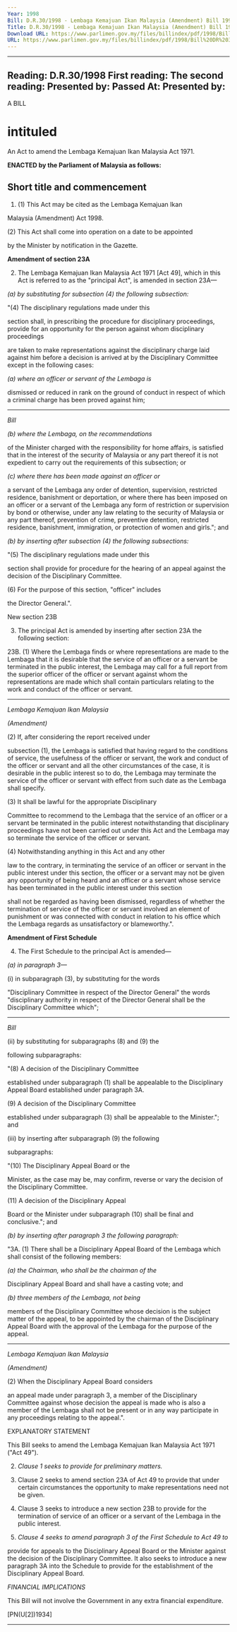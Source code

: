 ```yaml
---
Year: 1998
Bill: D.R.30/1998 - Lembaga Kemajuan Ikan Malaysia (Amendment) Bill 1998 (Passed)
Title: D.R.30/1998 - Lembaga Kemajuan Ikan Malaysia (Amendment) Bill 1998 (Passed)
Download URL: https://www.parlimen.gov.my/files/billindex/pdf/1998/Bill%20DR%2030.pdf
URL: https://www.parlimen.gov.my/files/billindex/pdf/1998/Bill%20DR%2030.pdf
---
```

---
Reading:
D.R.30/1998
First reading:
The second reading:
Presented by:
Passed At:
Presented by:
---

A BILL

# intituled

An Act to amend the Lembaga Kemajuan Ikan Malaysia Act 1971.

**ENACTED by the Parliament of Malaysia as follows:**

## Short title and commencement

1. (1) This Act may be cited as the Lembaga Kemajuan Ikan

Malaysia (Amendment) Act 1998.

(2) This Act shall come into operation on a date to be appointed

by the Minister by notification in the Gazette.

**Amendment of section 23A**

2. The Lembaga Kemajuan Ikan Malaysia Act 1971 [Act 49],
which in this Act is referred to as the "principal Act", is amended
in section 23A—

_(a) by substituting for subsection (4) the following subsection:_

"(4) The disciplinary regulations made under this

section shall, in prescribing the procedure for
disciplinary proceedings, provide for an opportunity
for the person against whom disciplinary proceedings

are taken to make representations against the disciplinary
charge laid against him before a decision is arrived at
by the Disciplinary Committee except in the following
cases:

_(a) where an officer or servant of the Lembaga is_

dismissed or reduced in rank on the ground of
conduct in respect of which a criminal charge
has been proved against him;


-----

_Bill_

_(b) where the Lembaga, on the recommendations_

of the Minister charged with the responsibility
for home affairs, is satisfied that in the interest
of the security of Malaysia or any part thereof
it is not expedient to carry out the requirements
of this subsection; or

_(c) where there has been made against an officer or_

a servant of the Lembaga any order of detention,
supervision, restricted residence, banishment or
deportation, or where there has been imposed
on an officer or a servant of the Lembaga any
form of restriction or supervision by bond or
otherwise, under any law relating to the security
of Malaysia or any part thereof, prevention of
crime, preventive detention, restricted residence,
banishment, immigration, or protection of women
and girls."; and

_(b) by inserting after subsection (4) the following subsections:_

"(5) The disciplinary regulations made under this

section shall provide for procedure for the hearing of
an appeal against the decision of the Disciplinary
Committee.

(6) For the purpose of this section, "officer" includes

the Director General.".

New section 23B

3. The principal Act is amended by inserting after section 23A the
following section:

23B. (1) Where the Lembaga finds or where representations
are made to the Lembaga that it is desirable that the
service of an officer or a servant be terminated in the
public interest, the Lembaga may call for a full report
from the superior officer of the officer or servant against
whom the representations are made which shall contain
particulars relating to the work and conduct of the officer
or servant.


-----

_Lembaga Kemajuan Ikan Malaysia_

_(Amendment)_

(2) If, after considering the report received under

subsection (1), the Lembaga is satisfied that having regard
to the conditions of service, the usefulness of the officer
or servant, the work and conduct of the officer or servant
and all the other circumstances of the case, it is desirable
in the public interest so to do, the Lembaga may terminate
the service of the officer or servant with effect from such
date as the Lembaga shall specify.

(3) It shall be lawful for the appropriate Disciplinary

Committee to recommend to the Lembaga that the service
of an officer or a servant be terminated in the public
interest notwithstanding that disciplinary proceedings have
not been carried out under this Act and the Lembaga may
so terminate the service of the officer or servant.

(4) Notwithstanding anything in this Act and any other

law to the contrary, in terminating the service of an
officer or servant in the public interest under this section,
the officer or a servant may not be given any opportunity
of being heard and an officer or a servant whose service
has been terminated in the public interest under this section

shall not be regarded as having been dismissed, regardless
of whether the termination of service of the officer or
servant involved an element of punishment or was
connected with conduct in relation to his office which the
Lembaga regards as unsatisfactory or blameworthy.".

**Amendment of First Schedule**

4. The First Schedule to the principal Act is amended—

_(a) in paragraph 3—_

(i) in subparagraph (3), by substituting for the words

"Disciplinary Committee in respect of the Director
General" the words "disciplinary authority in respect
of the Director General shall be the Disciplinary
Committee which";


-----

_Bill_

(ii) by substituting for subparagraphs (8) and (9) the

following subparagraphs:

"(8) A decision of the Disciplinary Committee

established under subparagraph (1) shall be
appealable to the Disciplinary Appeal Board
established under paragraph 3A.

(9) A decision of the Disciplinary Committee

established under subparagraph (3) shall be
appealable to the Minister."; and

(iii) by inserting after subparagraph (9) the following

subparagraphs:

"(10) The Disciplinary Appeal Board or the

Minister, as the case may be, may confirm, reverse
or vary the decision of the Disciplinary
Committee.

(11) A decision of the Disciplinary Appeal

Board or the Minister under subparagraph (10)
shall be final and conclusive."; and

_(b) by inserting after paragraph 3 the following paragraph:_

"3A. (1) There shall be a Disciplinary Appeal Board
of the Lembaga which shall consist of the following
members:

_(a) the Chairman, who shall be the chairman of the_

Disciplinary Appeal Board and shall have a
casting vote; and

_(b) three members of the Lembaga, not being_

members of the Disciplinary Committee whose
decision is the subject matter of the appeal, to
be appointed by the chairman of the Disciplinary
Appeal Board with the approval of the Lembaga
for the purpose of the appeal.


-----

_Lembaga Kemajuan Ikan Malaysia_

_(Amendment)_

(2) When the Disciplinary Appeal Board considers

an appeal made under paragraph 3, a member of the
Disciplinary Committee against whose decision the
appeal is made who is also a member of the Lembaga
shall not be present or in any way participate in any
proceedings relating to the appeal.".

EXPLANATORY STATEMENT

This Bill seeks to amend the Lembaga Kemajuan Ikan Malaysia Act 1971
("Act 49").

2. _Clause 1 seeks to provide for preliminary matters._

3. Clause 2 seeks to amend section 23A of Act 49 to provide that under certain
circumstances the opportunity to make representations need not be given.

4. Clause 3 seeks to introduce a new section 23B to provide for the termination
of service of an officer or a servant of the Lembaga in the public interest.

5. _Clause 4 seeks to amend paragraph 3 of the First Schedule to Act 49 to_

provide for appeals to the Disciplinary Appeal Board or the Minister against
the decision of the Disciplinary Committee. It also seeks to introduce a new
paragraph 3A into the Schedule to provide for the establishment of the Disciplinary
Appeal Board.

_FINANCIAL_ _IMPLICATIONS_

This Bill will not involve the Government in any extra financial expenditure.

[PN(U[2])1934]


-----

